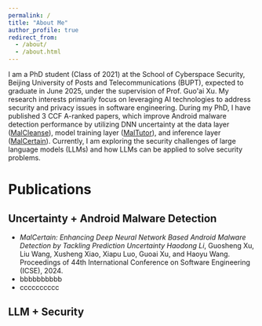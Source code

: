 ```yaml
---
permalink: /
title: "About Me"
author_profile: true
redirect_from: 
  - /about/
  - /about.html
---
```


I am a PhD student (Class of 2021) at the School of Cyberspace Security, Beijing University of Posts and Telecommunications (BUPT), expected to graduate in June 2025, under the supervision of Prof. Guo'ai Xu. My research interests primarily focus on leveraging AI technologies to address security and privacy issues in software engineering. During my PhD, I have published 3 CCF A-ranked papers, which improve Android malware detection performance by utilizing DNN uncertainty at the data layer ([MalCleanse]([https://github.com/academicpages/academicpages.github.io](https://dl.acm.org/doi/abs/10.1145/3597503.3639122))), model training layer ([MalTutor]([https://github.com/academicpages/academicpages.github.io](https://dl.acm.org/doi/abs/10.1145/3597503.3639122))), and inference layer ([MalCertain]([https://github.com/academicpages/academicpages.github.io](https://dl.acm.org/doi/abs/10.1145/3597503.3639122))). Currently, I am exploring the security challenges of large language models (LLMs) and how LLMs can be applied to solve security problems.  

Publications
======

Uncertainty + Android Malware Detection
------
- *MalCertain: Enhancing Deep Neural Network Based Android Malware Detection by Tackling Prediction Uncertainty*
  *Haodong Li*, Guosheng Xu, Liu Wang, Xusheng Xiao, Xiapu Luo, Guoai Xu, and Haoyu Wang.
  Proceedings of 44th International Conference on Software Engineering (ICSE), 2024.
- bbbbbbbbbb
- cccccccccc

LLM + Security
------


